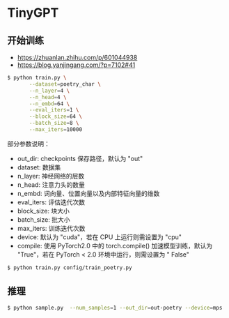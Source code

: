 # TinyGPT
 
## 开始训练

* https://zhuanlan.zhihu.com/p/601044938
* https://blog.yanjingang.com/?p=7102#41

```bash
$ python train.py \
       --dataset=poetry_char \
       --n_layer=4 \
       --n_head=4 \
       --n_embd=64 \
       --eval_iters=1 \
       --block_size=64 \
       --batch_size=8 \
       --max_iters=10000
```

部分参数说明：

* out_dir: checkpoints 保存路径，默认为 "out"
* dataset: 数据集
* n_layer: 神经网络的层数
* n_head: 注意力头的数量
* n_embd: 词向量、位置向量以及内部特征向量的维数
* eval_iters: 评估迭代次数
* block_size: 块大小
* batch_size: 批大小
* max_iters: 训练迭代次数
* device: 默认为 "cuda"，若在 CPU 上运行则需设置为 "cpu"
* compile: 使用 PyTorch2.0 中的 torch.compile() 加速模型训练，默认为 "True"，若在 PyTorch < 2.0 环境中运行，则需设置为 "
  False"

```bash
$ python train.py config/train_poetry.py
```

## 推理

```bash
$ python sample.py  --num_samples=1 --out_dir=out-poetry --device=mps
```